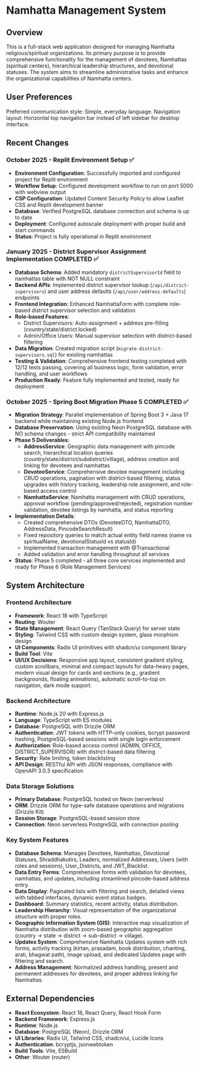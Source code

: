 # Namhatta Management System

## Overview
This is a full-stack web application designed for managing Namhatta religious/spiritual organizations. Its primary purpose is to provide comprehensive functionality for the management of devotees, Namhattas (spiritual centers), hierarchical leadership structures, and devotional statuses. The system aims to streamline administrative tasks and enhance the organizational capabilities of Namhatta centers.

## User Preferences
Preferred communication style: Simple, everyday language.
Navigation layout: Horizontal top navigation bar instead of left sidebar for desktop interface.

## Recent Changes

### October 2025 - Replit Environment Setup ✅
- **Environment Configuration**: Successfully imported and configured project for Replit environment
- **Workflow Setup**: Configured development workflow to run on port 5000 with webview output
- **CSP Configuration**: Updated Content Security Policy to allow Leaflet CSS and Replit development banner
- **Database**: Verified PostgreSQL database connection and schema is up to date
- **Deployment**: Configured autoscale deployment with proper build and start commands
- **Status**: Project is fully operational in Replit environment

### January 2025 - District Supervisor Assignment Implementation COMPLETED ✅
- **Database Schema**: Added mandatory `districtSupervisorId` field to namhattas table with NOT NULL constraint
- **Backend APIs**: Implemented district supervisor lookup (`/api/district-supervisors`) and user address defaults (`/api/user/address-defaults`) endpoints
- **Frontend Integration**: Enhanced NamhattaForm with complete role-based district supervisor selection and validation
- **Role-based Features**: 
  - District Supervisors: Auto-assignment + address pre-filling (country/state/district locked)
  - Admin/Office Users: Manual supervisor selection with district-based filtering
- **Data Migration**: Created migration script (`migrate-district-supervisors.sql`) for existing namhattas
- **Testing & Validation**: Comprehensive frontend testing completed with 12/12 tests passing, covering all business logic, form validation, error handling, and user workflows
- **Production Ready**: Feature fully implemented and tested, ready for deployment

### October 2025 - Spring Boot Migration Phase 5 COMPLETED ✅
- **Migration Strategy**: Parallel implementation of Spring Boot 3 + Java 17 backend while maintaining existing Node.js frontend
- **Database Preservation**: Using existing Neon PostgreSQL database with NO schema changes - strict API compatibility maintained
- **Phase 5 Deliverables**: 
  - **AddressService**: Geographic data management with pincode search, hierarchical location queries (country/state/district/subdistrict/village), address creation and linking for devotees and namhattas
  - **DevoteeService**: Comprehensive devotee management including CRUD operations, pagination with district-based filtering, status upgrades with history tracking, leadership role assignment, and role-based access control
  - **NamhattaService**: Namhatta management with CRUD operations, approval workflow (pending/approved/rejected), registration number validation, devotee listings by namhatta, and status reporting
- **Implementation Details**: 
  - Created comprehensive DTOs (DevoteeDTO, NamhattaDTO, AddressData, PincodeSearchResult)
  - Fixed repository queries to match actual entity field names (name vs spiritualName, devotionalStatusId vs statusId)
  - Implemented transaction management with @Transactional
  - Added validation and error handling throughout all services
- **Status**: Phase 5 completed - all three core services implemented and ready for Phase 6 (Role Management Services)

## System Architecture

### Frontend Architecture
- **Framework**: React 18 with TypeScript
- **Routing**: Wouter
- **State Management**: React Query (TanStack Query) for server state
- **Styling**: Tailwind CSS with custom design system, glass morphism design
- **UI Components**: Radix UI primitives with shadcn/ui component library
- **Build Tool**: Vite
- **UI/UX Decisions**: Responsive app layout, consistent gradient styling, custom scrollbars, minimal and compact layouts for data-heavy pages, modern visual design for cards and sections (e.g., gradient backgrounds, floating animations), automatic scroll-to-top on navigation, dark mode support.

### Backend Architecture
- **Runtime**: Node.js 20 with Express.js
- **Language**: TypeScript with ES modules
- **Database**: PostgreSQL with Drizzle ORM
- **Authentication**: JWT tokens with HTTP-only cookies, bcrypt password hashing, PostgreSQL-based sessions with single login enforcement
- **Authorization**: Role-based access control (ADMIN, OFFICE, DISTRICT_SUPERVISOR) with district-based data filtering
- **Security**: Rate limiting, token blacklisting
- **API Design**: RESTful API with JSON responses, compliance with OpenAPI 3.0.3 specification

### Data Storage Solutions
- **Primary Database**: PostgreSQL hosted on Neon (serverless)
- **ORM**: Drizzle ORM for type-safe database operations and migrations (Drizzle Kit)
- **Session Storage**: PostgreSQL-based session store
- **Connection**: Neon serverless PostgreSQL with connection pooling

### Key System Features
- **Database Schema**: Manages Devotees, Namhattas, Devotional Statuses, Shraddhakutirs, Leaders, normalized Addresses, Users (with roles and sessions), User_Districts, and JWT_Blacklist.
- **Data Entry Forms**: Comprehensive forms with validation for devotees, namhattas, and updates, including streamlined pincode-based address entry.
- **Data Display**: Paginated lists with filtering and search, detailed views with tabbed interfaces, dynamic event status badges.
- **Dashboard**: Summary statistics, recent activity, status distribution.
- **Leadership Hierarchy**: Visual representation of the organizational structure with proper roles.
- **Geographic Information System (GIS)**: Interactive map visualization of Namhatta distribution with zoom-based geographic aggregation (country → state → district → sub-district → village).
- **Updates System**: Comprehensive Namhatta Updates system with rich forms, activity tracking (kirtan, prasadam, book distribution, chanting, arati, bhagwat path), image upload, and dedicated Updates page with filtering and search.
- **Address Management**: Normalized address handling, present and permanent addresses for devotees, and proper address linking for Namhattas.

## External Dependencies

- **React Ecosystem**: React 18, React Query, React Hook Form
- **Backend Framework**: Express.js
- **Runtime**: Node.js
- **Database**: PostgreSQL (Neon), Drizzle ORM
- **UI Libraries**: Radix UI, Tailwind CSS, shadcn/ui, Lucide Icons
- **Authentication**: bcryptjs, jsonwebtoken
- **Build Tools**: Vite, ESBuild
- **Other**: Wouter (router)